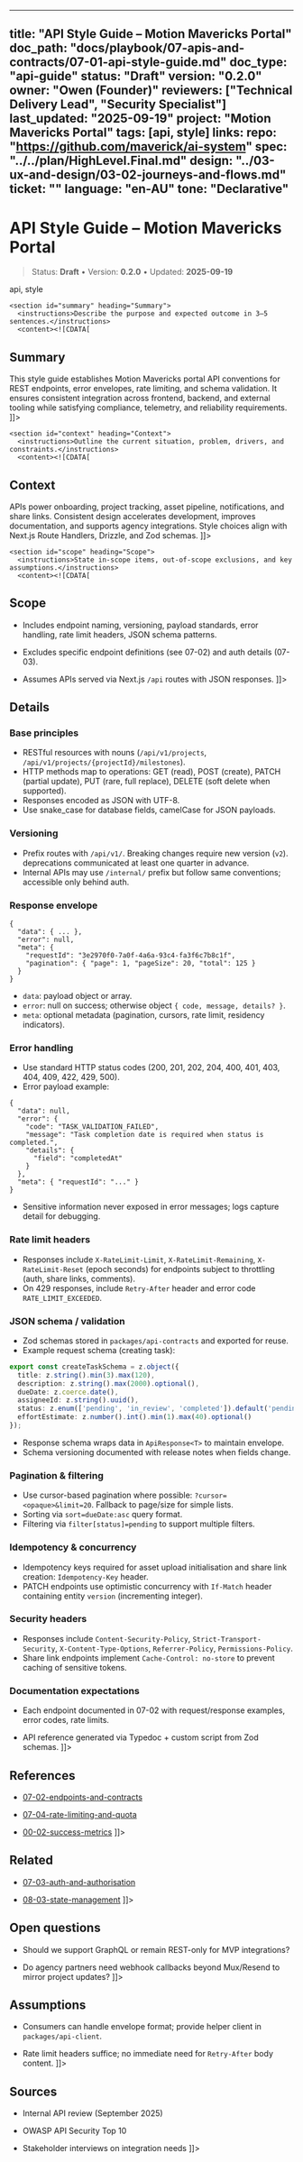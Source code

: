 <!-- ai:managed start file="docs/playbook/07-apis-and-contracts/07-01-api-style-guide.md" responsibility="docs" strategy="replace" -->
---
title: "API Style Guide – Motion Mavericks Portal"
doc_path: "docs/playbook/07-apis-and-contracts/07-01-api-style-guide.md"
doc_type: "api-guide"
status: "Draft"
version: "0.2.0"
owner: "Owen (Founder)"
reviewers: ["Technical Delivery Lead", "Security Specialist"]
last_updated: "2025-09-19"
project: "Motion Mavericks Portal"
tags: [api, style]
links:
  repo: "https://github.com/maverick/ai-system"
  spec: "../../plan/HighLevel.Final.md"
  design: "../03-ux-and-design/03-02-journeys-and-flows.md"
  ticket: "<PLACEHOLDER>"
language: "en-AU"
tone: "Declarative"
---

# API Style Guide – Motion Mavericks Portal

> Status: **Draft** • Version: **0.2.0** • Updated: **2025-09-19**

<doc xmlns="urn:docs:universal"
     type="api-guide"
     path="docs/playbook/07-apis-and-contracts/07-01-api-style-guide.md"
     version="0.2.0"
     status="Draft"
     owner="Owen (Founder)">

  <meta>
    <link rel="repo" href="https://github.com/maverick/ai-system"/>
    <link rel="spec" href="../../plan/HighLevel.Final.md"/>
    <link rel="design" href="../03-ux-and-design/03-02-journeys-and-flows.md"/>
    <tags>api, style</tags>
  </meta>

  <sections>

    <section id="summary" heading="Summary">
      <instructions>Describe the purpose and expected outcome in 3–5 sentences.</instructions>
      <content><![CDATA[
## Summary
This style guide establishes Motion Mavericks portal API conventions for REST endpoints, error envelopes, rate limiting, and schema validation. It ensures consistent integration across frontend, backend, and external tooling while satisfying compliance, telemetry, and reliability requirements.
]]></content>
    </section>

    <section id="context" heading="Context">
      <instructions>Outline the current situation, problem, drivers, and constraints.</instructions>
      <content><![CDATA[
## Context
APIs power onboarding, project tracking, asset pipeline, notifications, and share links. Consistent design accelerates development, improves documentation, and supports agency integrations. Style choices align with Next.js Route Handlers, Drizzle, and Zod schemas.
]]></content>
    </section>

    <section id="scope" heading="Scope">
      <instructions>State in-scope items, out-of-scope exclusions, and key assumptions.</instructions>
      <content><![CDATA[
## Scope
- Includes endpoint naming, versioning, payload standards, error handling, rate limit headers, JSON schema patterns.
- Excludes specific endpoint definitions (see 07-02) and auth details (07-03).
- Assumes APIs served via Next.js `/api` routes with JSON responses.
]]></content>
    </section>

    <section id="details" heading="Details">
      <content><![CDATA[
## Details

### Base principles
- RESTful resources with nouns (`/api/v1/projects`, `/api/v1/projects/{projectId}/milestones`).
- HTTP methods map to operations: GET (read), POST (create), PATCH (partial update), PUT (rare, full replace), DELETE (soft delete when supported).
- Responses encoded as JSON with UTF-8.
- Use snake_case for database fields, camelCase for JSON payloads.

### Versioning
- Prefix routes with `/api/v1/`. Breaking changes require new version (`v2`). deprecations communicated at least one quarter in advance.
- Internal APIs may use `/internal/` prefix but follow same conventions; accessible only behind auth.

### Response envelope
```
{
  "data": { ... },
  "error": null,
  "meta": {
    "requestId": "3e2970f0-7a0f-4a6a-93c4-fa3f6c7b8c1f",
    "pagination": { "page": 1, "pageSize": 20, "total": 125 }
  }
}
```
- `data`: payload object or array.
- `error`: null on success; otherwise object `{ code, message, details? }`.
- `meta`: optional metadata (pagination, cursors, rate limit, residency indicators).

### Error handling
- Use standard HTTP status codes (200, 201, 202, 204, 400, 401, 403, 404, 409, 422, 429, 500).
- Error payload example:
```
{
  "data": null,
  "error": {
    "code": "TASK_VALIDATION_FAILED",
    "message": "Task completion date is required when status is completed.",
    "details": {
      "field": "completedAt"
    }
  },
  "meta": { "requestId": "..." }
}
```
- Sensitive information never exposed in error messages; logs capture detail for debugging.

### Rate limit headers
- Responses include `X-RateLimit-Limit`, `X-RateLimit-Remaining`, `X-RateLimit-Reset` (epoch seconds) for endpoints subject to throttling (auth, share links, comments).
- On 429 responses, include `Retry-After` header and error code `RATE_LIMIT_EXCEEDED`.

### JSON schema / validation
- Zod schemas stored in `packages/api-contracts` and exported for reuse.
- Example request schema (creating task):
```ts
export const createTaskSchema = z.object({
  title: z.string().min(3).max(120),
  description: z.string().max(2000).optional(),
  dueDate: z.coerce.date(),
  assigneeId: z.string().uuid(),
  status: z.enum(['pending', 'in_review', 'completed']).default('pending'),
  effortEstimate: z.number().int().min(1).max(40).optional()
});
```
- Response schema wraps data in `ApiResponse<T>` to maintain envelope.
- Schema versioning documented with release notes when fields change.

### Pagination & filtering
- Use cursor-based pagination where possible: `?cursor=<opaque>&limit=20`. Fallback to page/size for simple lists.
- Sorting via `sort=dueDate:asc` query format.
- Filtering via `filter[status]=pending` to support multiple filters.

### Idempotency & concurrency
- Idempotency keys required for asset upload initialisation and share link creation: `Idempotency-Key` header.
- PATCH endpoints use optimistic concurrency with `If-Match` header containing entity `version` (incrementing integer).

### Security headers
- Responses include `Content-Security-Policy`, `Strict-Transport-Security`, `X-Content-Type-Options`, `Referrer-Policy`, `Permissions-Policy`.
- Share link endpoints implement `Cache-Control: no-store` to prevent caching of sensitive tokens.

### Documentation expectations
- Each endpoint documented in 07-02 with request/response examples, error codes, rate limits.
- API reference generated via Typedoc + custom script from Zod schemas.
]]></content>
    </section>

    <section id="references" heading="References">
      <content><![CDATA[
## References
- [07-02-endpoints-and-contracts](07-02-endpoints-and-contracts.md)
- [07-04-rate-limiting-and-quota](07-04-rate-limiting-and-quota.md)
- [00-02-success-metrics](../00-brief-and-vision/00-02-success-metrics.md)
]]></content>
    </section>

    <section id="related" heading="Related">
      <content><![CDATA[
## Related
- [07-03-auth-and-authorisation](07-03-auth-and-authorisation.md)
- [08-03-state-management](../08-frontend/08-03-state-management.md)
]]></content>
    </section>

    <section id="open_questions" heading="Open questions">
      <content><![CDATA[
## Open questions
- Should we support GraphQL or remain REST-only for MVP integrations?
- Do agency partners need webhook callbacks beyond Mux/Resend to mirror project updates?
]]></content>
    </section>

    <section id="assumptions" heading="Assumptions">
      <content><![CDATA[
## Assumptions
- Consumers can handle envelope format; provide helper client in `packages/api-client`.
- Rate limit headers suffice; no immediate need for `Retry-After` body content.
]]></content>
    </section>

    <section id="sources" heading="Sources">
      <content><![CDATA[
## Sources
- Internal API review (September 2025)
- OWASP API Security Top 10
- Stakeholder interviews on integration needs
]]></content>
    </section>

  </sections>
</doc>
<!-- ai:managed end -->

